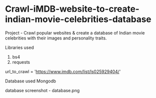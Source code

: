 # Crawl-iMDB-website-to-create-indian-movie-celebrities-database
Project - Crawl popular websites & create a database of Indian movie celebrities with their images and personality traits.

Libraries used
1. bs4
2. requests

url_to_crawl = 'https://www.imdb.com/list/ls025929404/'

Database used
Mongodb

database screenshot - database.png
